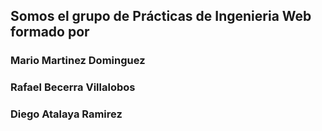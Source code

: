 ## Somos el grupo de Prácticas de Ingenieria Web formado por
### Mario Martinez Dominguez
### Rafael Becerra Villalobos
### Diego Atalaya Ramirez
